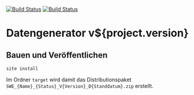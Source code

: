 [![Build Status](https://travis-ci.org/datenverteiler/de.bsvrz.pat.datgen.svg?branch=master)](https://travis-ci.org/datenverteiler/de.bsvrz.pat.datgen)
[![Build Status](https://api.bintray.com/packages/datenverteiler/maven/de.bsvrz.pat.datgen/images/download.svg)](https://bintray.com/datenverteiler/maven/de.bsvrz.pat.datgen)

Datengenerator v${project.version}
=====================


Bauen und Veröffentlichen
-------------------------

    site install

Im Ordner `target` wird damit das Distributionspaket
`SWE_{Name}_{Status}_V{Version}_D{Standdatum}.zip` erstellt.
